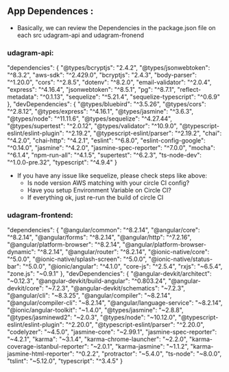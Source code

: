 ## App Dependences :

- Basically, we can review the Dependencies in the package.json file on each src udagram-api and udagram-fronend

### udagram-api:

"dependencies": {
  "@types/bcryptjs": "2.4.2",
  "@types/jsonwebtoken": "^8.3.2",
  "aws-sdk": "^2.429.0",
  "bcryptjs": "2.4.3",
  "body-parser": "^1.20.0",
  "cors": "^2.8.5",
  "dotenv": "^8.2.0",
  "email-validator": "^2.0.4",
  "express": "^4.16.4",
  "jsonwebtoken": "^8.5.1",
  "pg": "^8.7.1",
  "reflect-metadata": "^0.1.13",
  "sequelize": "^5.21.4",
  "sequelize-typescript": "^0.6.9"
},
"devDependencies": {
  "@types/bluebird": "^3.5.26",
  "@types/cors": "^2.8.12",
  "@types/express": "^4.16.1",
  "@types/jasmine": "^3.6.3",
  "@types/node": "^11.11.6",
  "@types/sequelize": "^4.27.44",
  "@types/supertest": "^2.0.12",
  "@types/validator": "^10.9.0",
  "@typescript-eslint/eslint-plugin": "^2.19.2",
  "@typescript-eslint/parser": "^2.19.2",
  "chai": "^4.2.0",
  "chai-http": "^4.2.1",
  "eslint": "^6.8.0",
  "eslint-config-google": "^0.14.0",
  "jasmine": "^4.2.0",
  "jasmine-spec-reporter": "^7.0.0",
  "mocha": "^6.1.4",
  "npm-run-all": "^4.1.5",
  "supertest": "^6.2.3",
  "ts-node-dev": "^1.0.0-pre.32",
  "typescript": "^4.9.4"
}
- If you have any issue like sequelize, please check steps like above:
  - Is node version AWS matching with your circle CI config?
  - Have you setup Environment Variable on Circle CI?
  - If everything ok, just re-run the build of circle CI


### udagram-frontend:
"dependencies": {
    "@angular/common": "^8.2.14",
    "@angular/core": "^8.2.14",
    "@angular/forms": "^8.2.14",
    "@angular/http": "^7.2.16",
    "@angular/platform-browser": "^8.2.14",
    "@angular/platform-browser-dynamic": "^8.2.14",
    "@angular/router": "^8.2.14",
    "@ionic-native/core": "^5.0.0",
    "@ionic-native/splash-screen": "^5.0.0",
    "@ionic-native/status-bar": "^5.0.0",
    "@ionic/angular": "^4.1.0",
    "core-js": "^2.5.4",
    "rxjs": "~6.5.4",
    "zone.js": "~0.9.1"
  },
  "devDependencies": {
    "@angular-devkit/architect": "~0.12.3",
    "@angular-devkit/build-angular": "^0.803.24",
    "@angular-devkit/core": "~7.2.3",
    "@angular-devkit/schematics": "~7.2.3",
    "@angular/cli": "~8.3.25",
    "@angular/compiler": "~8.2.14",
    "@angular/compiler-cli": "~8.2.14",
    "@angular/language-service": "~8.2.14",
    "@ionic/angular-toolkit": "~1.4.0",
    "@types/jasmine": "~2.8.8",
    "@types/jasminewd2": "~2.0.3",
    "@types/node": "~10.12.0",
    "@typescript-eslint/eslint-plugin": "^2.20.0",
    "@typescript-eslint/parser": "^2.20.0",
    "codelyzer": "~4.5.0",
    "jasmine-core": "~2.99.1",
    "jasmine-spec-reporter": "~4.2.1",
    "karma": "~3.1.4",
    "karma-chrome-launcher": "~2.2.0",
    "karma-coverage-istanbul-reporter": "~2.0.1",
    "karma-jasmine": "~1.1.2",
    "karma-jasmine-html-reporter": "^0.2.2",
    "protractor": "~5.4.0",
    "ts-node": "~8.0.0",
    "tslint": "~5.12.0",
    "typescript": "^3.4.5"
  }
